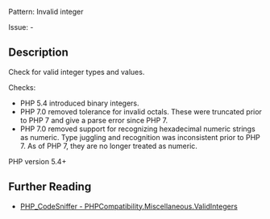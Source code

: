 Pattern: Invalid integer

Issue: -

## Description

Check for valid integer types and values.

Checks:
- PHP 5.4 introduced binary integers.
- PHP 7.0 removed tolerance for invalid octals. These were truncated prior to PHP 7
  and give a parse error since PHP 7.
- PHP 7.0 removed support for recognizing hexadecimal numeric strings as numeric.
  Type juggling and recognition was inconsistent prior to PHP 7. As of PHP 7, they
  are no longer treated as numeric.

PHP version 5.4+

## Further Reading

* [PHP_CodeSniffer - PHPCompatibility.Miscellaneous.ValidIntegers](https://github.com/PHPCompatibility/PHPCompatibility/blob/develop/PHPCompatibility/Sniffs/Numbers/ValidIntegersSniff.phpp)